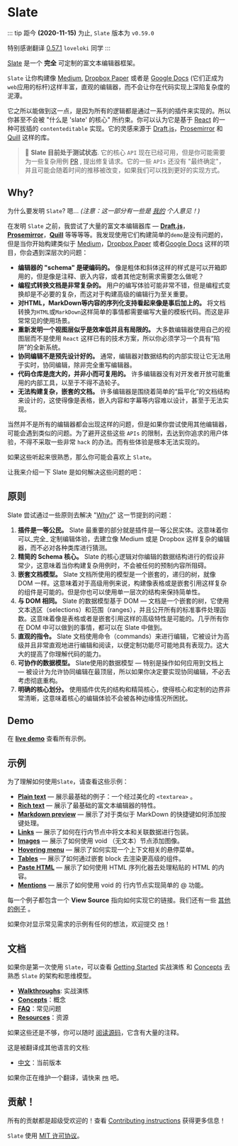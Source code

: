 # Slate

::: tip
距今 **(2020-11-15)** 为止, `Slate` 版本为 `v0.59.0`

特别感谢翻译 [0.57.1](https://github.com/loveloki/slate-docs-cn) `loveloki` 同学
:::

[Slate](http://slatejs.org) 是一个 **完全** 可定制的富文本编辑器框架。

`Slate` 让你构建像 [Medium](https://medium.com/), [Dropbox Paper](https://www.dropbox.com/paper) 或者是 [Google Docs](https://www.google.com/docs/about/) (它们正成为`web`应用的标杆)这样丰富，直观的编辑器，而不会让你在代码实现上深陷复杂度的泥潭。

它之所以能做到这一点，是因为所有的逻辑都是通过一系列的插件来实现的。所以你甚至不会被 "什么是 'slate' 的核心" 所约束。你可以认为它是基于 [React](https://facebook.github.io/react/) 的一种可拔插的 `contenteditable` 实现。它的灵感来源于 [Draft.js](https://facebook.github.io/draft-js/)，[Prosemirror](http://prosemirror.net/) 和 [Quill](http://quilljs.com/) 这样的库。

> 🤖 **Slate 目前处于测试状态**. 它的核心 `API` 现在已经可用，但是你可能需要为一些复杂用例 [PR](https://github.com/ianstormtaylor/slate/pulls) , 提出修复请求。它的一些 `APIs` 还没有 "最终确定"，并且可能会随着时间的推移被改变，如果我们可以找到更好的实现方式。

## Why?

为什么要发明 `Slate`? 嗯... *(注意：这一部分有一些是 [我的](https://github.com/ianstormtaylor) 个人意见！)*

在发明 `Slate` 之前，我尝试了大量的富文本编辑器库 — [**Draft.js**](https://facebook.github.io/draft-js/)，[**Prosemirror**](http://prosemirror.net/)，[**Quill**](http://quilljs.com/) 等等等等。我发现使用它们构建简单的`demo`是没有问题的，但是当你开始构建类似于 [Medium](https://medium.com/)，[Dropbox Paper](https://www.dropbox.com/paper) 或者[Google Docs](https://www.google.com/docs/about/) 这样的项目，你会遇到深层次的问题：

- **编辑器的 "schema" 是硬编码的。** 像是粗体和斜体这样的样式是可以开箱即用的，但是像是注释、嵌入内容，或者其他定制需求需要怎么做呢？
- **编程式转换文档是非常复杂的。** 用户的编写体验可能非常不错，但是编程式变换却是不必要的复杂，而这对于构建高级的编辑行为至关重要。
- **对HTML，MarkDown等内容的序列化支持看起来像是事后加上的。** 将文档转换为`HTML`或`MarkDown`这样简单的事情都需要编写大量的模板代码。而这是非常常见的使用场景。
- **重新发明一个视图层似乎是效率低并且有局限的。** 大多数编辑器使用自己的视图层而不是使用 `React` 这样已有的技术方案，所以你必须学习一个具有“陷阱”的全新系统。
- **协同编辑不是预先设计好的。** 通常，编辑器对数据结构的内部实现让它无法用于实时，协同编辑，除非完全重写编辑器。
- **代码仓库是庞大的，并非小而可复用的。** 许多编辑器没有对开发者开放可能重用的内部工具，以至于不得不造轮子。
- **无法构建复杂，嵌套的文档。** 许多编辑器是围绕着简单的“扁平化”的文档结构来设计的，这使得像是表格，嵌入内容和字幕等内容难以设计，甚至于无法实现。

当然并不是所有的编辑器都会出现这样的问题，但是如果你尝试使用其他编辑器，可能会遇到类似的问题。为了避开这些这些 `APIs` 的限制，去达到你追求的用户体验，不得不采取一些非常 `hack` 的办法。而有些体验是根本无法实现的。

如果这些听起来很熟悉，那么你可能会喜欢上 `Slate`。

让我来介绍一下 Slate 是如何解决这些问题的吧：

## 原则

Slate 尝试通过一些原则去解决 "[Why?](#why)" 这一节提到的问题：

1. **插件是一等公民。** Slate 最重要的部分就是插件是一等公民实体。这意味着你可以_完全_ 定制编辑体验，去建立像 Medium 或是 Dropbox 这样复杂的编辑器，而不必对各种类库进行猜测。
2. **精简的 Schema 核心。** Slate 的核心逻辑对你编辑的数据结构进行的假设非常少，这意味着当你构建复杂用例时，不会被任何的预制内容所阻碍。
3. **嵌套文档模型。** Slate 文档所使用的模型是一个嵌套的，递归的树，就像 DOM 一样。这意味着对于高级用例来说，构建像表格或是嵌套引用这样复杂的组件是可能的。但是你也可以使用单一层次的结构来保持简单性。
4. **与 DOM 相同。** Slate 的数据模型基于 DOM — 文档是一个嵌套的树，它使用文本选区（selections）和范围（ranges），并且公开所有的标准事件处理函数。这意味着像是表格或者是嵌套引用这样的高级特性是可能的。几乎所有你在 DOM 中可以做到的事情，都可以在 Slate 中做到。
5. **直观的指令。** Slate 文档使用命令（commands）来进行编辑，它被设计为高级并且非常直观地进行编辑和阅读，以便定制功能尽可能地具有表现力。这大大的提高了你理解代码的能力。
6. **可协作的数据模型。** Slate使用的数据模型 — 特别是操作如何应用到文档上 — 被设计为允许协同编辑在最顶层，所以如果你决定要实现协同编辑，不必去考虑彻底重构。
7. **明确的核心划分。** 使用插件优先的结构和精简核心，使得核心和定制的边界非常清晰，这意味着核心的编辑体验不会被各种边缘情况所困扰。

## Demo

在 [**live demo**](http://slatejs.org/) 查看所有示例。

## 示例

为了理解如何使用`Slate`，请查看这些示例：

- [**Plain text**](https://www.slatejs.org/examples/plaintext) — 展示最基础的例子：一个经过美化的 `<textarea>` 。
- [**Rich text**](https://www.slatejs.org/examples/richtext) — 展示了最基础的富文本编辑器的特性。
- [**Markdown preview**](https://www.slatejs.org/examples/markdown-preview) — 展示了对于类似于 MarkDown 的快捷键如何添加按键处理。
- [**Links**](https://www.slatejs.org/examples/links) — 展示了如何在行内节点中将文本和关联数据进行包装。
- [**Images**](https://www.slatejs.org/examples/images) — 展示了如何使用 void （无文本）节点添加图像。
- [**Hovering menu**](https://www.slatejs.org/examples/hovering-menu) — 展示了如何实现一个上下文相关的悬停菜单。
- [**Tables**](https://www.slatejs.org/examples/tables) — 展示了如何通过嵌套 block 去渲染更高级的组件。
- [**Paste HTML**](https://www.slatejs.org/examples/paste-html) — 展示了如何使用 HTML 序列化器去处理粘贴的 HTML 的内容。
- [**Mentions**](https://www.slatejs.org/examples/mentions) — 展示了如何使用 void 的 行内节点实现简单的 @ 功能。

每一个例子都包含一个 **View Source** 指向如何实现它的链接。我们还有一些 [其他的例子](https://github.com/ianstormtaylor/slate/tree/master/site/examples) 。

如果你对显示常见需求的示例有任何的想法，欢迎提交 [`PR`](https://github.com/ianstormtaylor/slate/pulls)！

## 文档

如果你是第一次使用 `Slate`，可以查看 [Getting Started](./walkthroughs/01-installing-slate.md) 实战演练 和 [Concepts](./concepts) 去熟悉 `Slate` 的架构和思维模型。

- [**Walkthroughs**](./walkthroughs/01-installing-slate.md): 实战演练
- [**Concepts**](./concepts/01-interfaces.md)：概念
- [**FAQ**](./general/faq.md)：常见问题
- [**Resources**](./general/resources.md)：资源

如果这些还是不够，你可以随时 [阅读源码](https://github.com/ianstormtaylor/slate)，它含有大量的注释。

这是被翻译成其他语言的文档:

- [中文](https://github.com/loveloki/slate-docs-cn)：当前版本

如果你正在维护一个翻译，请快来 [`PR`](https://github.com/ianstormtaylor/slate/pulls) 吧。

## 贡献！

所有的贡献都是超级受欢迎的！查看 [Contributing instructions](https://github.com/ianstormtaylor/slate/blob/master/Contributing.md) 获得更多信息！

`Slate` 使用 [MIT 许可协议](https://github.com/ianstormtaylor/slate/blob/master/License.md)。
